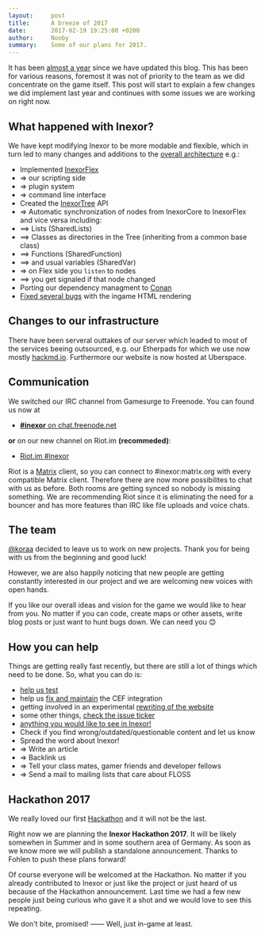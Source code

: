 ```yaml
---
layout:     post
title:      A breeze of 2017
date:       2017-02-19 19:25:00 +0200
author:     Nooby
summary:    Some of our plans for 2017.
---
```


It has been [almost a year](https://inexor.org/blog/2016/03-19-doxylamine-alpha-edition) since we have updated this blog. This has been for various reasons, foremost it was not of priority to the team as we did concentrate on the game itself.
This post will start to explain a few changes we did implement last year and continues with some issues we are working on right now.


## What happened with Inexor?
We have kept modifying Inexor to be more modable and flexible, which in turn led to many changes and additions to the [overall architecture](https://github.com/inexorgame/code/wiki/Overall-Architecture) e.g.:

* Implemented [InexorFlex](https://github.com/inexorgame/code/wiki/Inexor-Flex)
*  =>  our scripting side
*  =>  plugin system
*  =>  command line interface
* Created the [InexorTree](https://github.com/inexorgame/code/wiki/Inexor-Tree) API
*  =>  Automatic synchronization of nodes from InexorCore to InexorFlex and vice versa including:
*  ==>  Lists (SharedLists)
*  ==>  Classes as directories in the Tree (inheriting from a common base class)
*  ==>  Functions (SharedFunction)
*  ==>  and usual variables (SharedVar)
*  =>  on Flex side you `listen` to nodes
*  ==>  you get signaled if that node changed
* Porting our dependency managment to [Conan](https://www.conan.io)
* [Fixed several bugs](https://github.com/inexorgame/code/pull/350) with the ingame HTML rendering


## Changes to our infrastructure
There have been serveral outtakes of our server which leaded to most of the services beeing outsourced, e.g. our Etherpads for which we use now mostly [hackmd.io](https://hackmd.io/CYFhFYCYCMGYEYC0A2e9yJAYwKYENE4AOWRPHCABiz2AE5hLIg==#).
Furthermore our website is now hosted at Uberspace.


## Communication
We switched our IRC channel from Gamesurge to Freenode. You can found us now at

* [__#inexor__ on chat.freenode.net](https://webchat.freenode.net/?channels=#inexor)

**or** on our new channel on Riot.im **(recommeded)**:

* [Riot.im #inexor](https://riot.im/app/#/room/#inexor:matrix.org)

Riot is a [Matrix](http://matrix.org/) client, so you can connect to #inexor:matrix.org with every compatible Matrix client. Therefore there are now more possibilites to chat with us as before. Both rooms are getting synced so nobody is missing something. We are recommending Riot since it is eliminating the need for a bouncer and has more features than IRC like file uploads and voice chats.


## The team
[@koraa](https://github.com/koraa) decided to leave us to work on new projects. Thank you for being with us from the beginning and good luck!

However, we are also happily noticing that new people are getting constantly interested in our project and we are welcoming new voices with open hands.

If you like our overall ideas and vision for the game we would like to hear from you. No matter if you can code, create maps or other assets, write blog posts or just want to hunt bugs down. We can need you 😊


## How you can help
Things are getting really fast recently, but there are still a lot of things which need to be done. So, what you can do is:

* [help us test](https://github.com/inexorgame/code/wiki/Build)
* help us [fix and maintain](https://github.com/inexorgame/code/issues?q=cef+is%3Aopen) the CEF integration
* getting involved in an experimental [rewriting of the website](https://github.com/inexorgame/site)
* some other things, [check the issue ticker](https://github.com/inexorgame/code/issues?utf8=✓&q=is%3Aopen)
* [anything you would like to see in Inexor!](https://github.com/inexorgame/code#join-us)
* Check if you find wrong/outdated/questionable content and let us know
* Spread the word about Inexor!
*  =>  Write an article
*  =>  Backlink us
*  =>  Tell your class mates, gamer friends and developer fellows
*  =>  Send a mail to mailing lists that care about FLOSS


## Hackathon 2017
We really loved our first [Hackathon](https://inexor.org/blog/2015/12-17-hackathon-2015-report) and it will not be the last.

Right now we are planning the **Inexor Hackathon 2017**. It will be likely somewhen in Summer and in some southern area of Germany. As soon as we know more we will publish a standalone announcement. Thanks to Fohlen to push these plans forward!

Of course everyone will be welcomed at the Hackathon. No matter if you already contributed to Inexor or just like the project or just heard of us because of the Hackathon announcement. Last time we had a few new people just being curious who gave it a shot and we would love to see this repeating.

We don't bite, promised! —— Well, just in-game at least.
